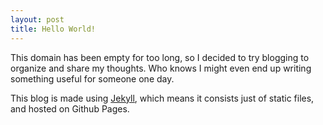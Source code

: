 ```yaml
---
layout: post
title: Hello World!
---
```


This domain has been empty for too long, so I decided to try blogging to
organize and share my thoughts. Who knows I might even end up writing something
useful for someone one day.

This blog is made using [Jekyll](http://jekyllrb.com/), which means it consists
just of static files, and hosted on Github Pages.
